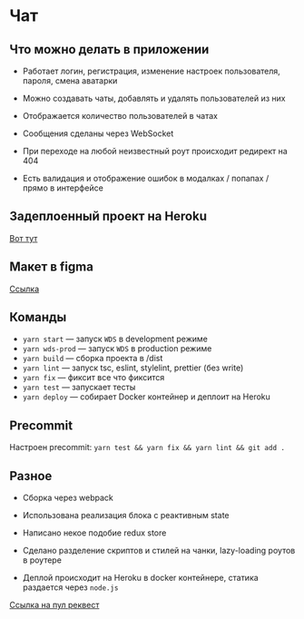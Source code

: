# Чат

## Что можно делать в приложении

- Работает логин, регистрация, изменение настроек пользователя, пароля, смена аватарки

- Можно создавать чаты, добавлять и удалять пользователей из них

- Отображается количество пользователей в чатах

- Сообщения сделаны через WebSocket

- При переходе на любой неизвестный роут происходит редирект на 404

- Есть валидация и отображение ошибок в модалках / попапах / прямо в интерфейсе

## Задеплоенный проект на Heroku

[Вот тут](https://hidden-mountain-01296.herokuapp.com/)

## Макет в figma

[Ссылка](<https://www.figma.com/file/Dq7Io7NldK2mhzEzs7F2Fx/Chat-(Copy)?node-id=0%3A1>)

## Команды

- `yarn start` — запуск `WDS` в development режиме
- `yarn wds-prod` — запуск `WDS` в production режиме
- `yarn build` — сборка проекта в /dist
- `yarn lint` — запуск tsc, eslint, stylelint, prettier (без write)
- `yarn fix` — фиксит все что фиксится
- `yarn test` — запускает тесты
- `yarn deploy` — собирает Docker контейнер и деплоит на Heroku

## Precommit

Настроен precommit: `yarn test && yarn fix && yarn lint && git add .`

## Разное

- Сборка через webpack

- Использована реализация блока с реактивным state

- Написано некое подобие redux store

- Сделано разделение скриптов и стилей на чанки, lazy-loading роутов в роутере

- Деплой происходит на Heroku в docker контейнере, статика раздается через `node.js`

[Ссылка на пул реквест](https://github.com/vadimLuzyanin/middle.messenger.praktikum.yandex/pull/3)
